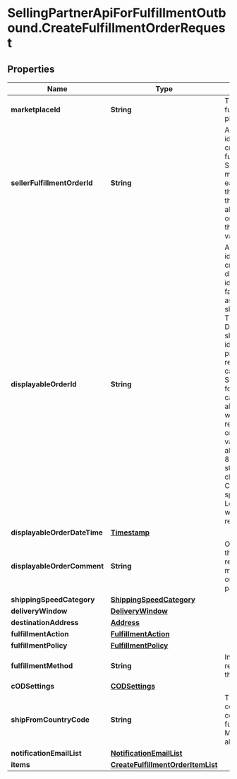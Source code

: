 # SellingPartnerApiForFulfillmentOutbound.CreateFulfillmentOrderRequest

## Properties
Name | Type | Description | Notes
------------ | ------------- | ------------- | -------------
**marketplaceId** | **String** | The marketplace the fulfillment order is placed against. | [optional] 
**sellerFulfillmentOrderId** | **String** | A fulfillment order identifier that the seller creates to track their fulfillment order. The SellerFulfillmentOrderId must be unique for each fulfillment order that a seller creates. If the seller&#x27;s system already creates unique order identifiers, then these might be good values for them to use. | 
**displayableOrderId** | **String** | A fulfillment order identifier that the seller creates. This value displays as the order identifier in recipient-facing materials such as the outbound shipment packing slip. The value of DisplayableOrderId should match the order identifier that the seller provides to the recipient. The seller can use the SellerFulfillmentOrderId for this value or they can specify an alternate value if they want the recipient to reference an alternate order identifier.  The value must be an alpha-numeric or ISO 8859-1 compliant string from one to 40 characters in length. Cannot contain two spaces in a row. Leading and trailing white space is removed. | 
**displayableOrderDateTime** | [**Timestamp**](Timestamp.md) |  | 
**displayableOrderComment** | **String** | Order-specific text that appears in recipient-facing materials such as the outbound shipment packing slip. | 
**shippingSpeedCategory** | [**ShippingSpeedCategory**](ShippingSpeedCategory.md) |  | 
**deliveryWindow** | [**DeliveryWindow**](DeliveryWindow.md) |  | [optional] 
**destinationAddress** | [**Address**](Address.md) |  | 
**fulfillmentAction** | [**FulfillmentAction**](FulfillmentAction.md) |  | [optional] 
**fulfillmentPolicy** | [**FulfillmentPolicy**](FulfillmentPolicy.md) |  | [optional] 
**fulfillmentMethod** | **String** | Indicates the intended recipient channel for the order. | [optional] 
**cODSettings** | [**CODSettings**](CODSettings.md) |  | [optional] 
**shipFromCountryCode** | **String** | The two-character country code for the country from which the fulfillment order ships. Must be in ISO 3166-1 alpha-2 format. | [optional] 
**notificationEmailList** | [**NotificationEmailList**](NotificationEmailList.md) |  | [optional] 
**items** | [**CreateFulfillmentOrderItemList**](CreateFulfillmentOrderItemList.md) |  | 
